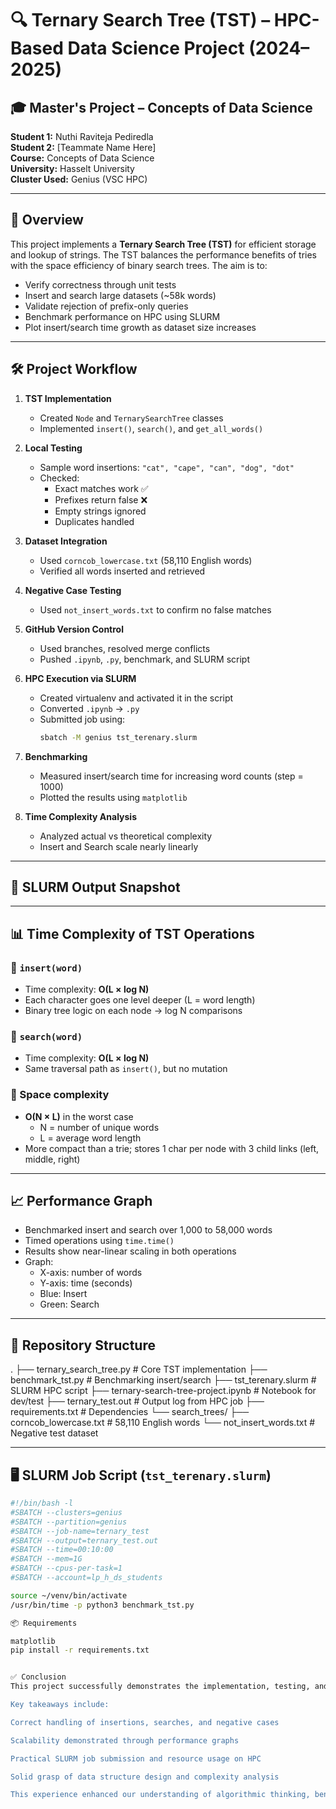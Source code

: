 # 🔍 Ternary Search Tree (TST) – HPC-Based Data Science Project (2024–2025)

## 🎓 Master's Project – Concepts of Data Science  
**Student 1:** Nuthi Raviteja Pediredla  
**Student 2:** [Teammate Name Here]  
**Course:** Concepts of Data Science  
**University:** Hasselt University  
**Cluster Used:** Genius (VSC HPC)

---

## 📘 Overview

This project implements a **Ternary Search Tree (TST)** for efficient storage and lookup of strings. The TST balances the performance benefits of tries with the space efficiency of binary search trees. The aim is to:

- Verify correctness through unit tests
- Insert and search large datasets (~58k words)
- Validate rejection of prefix-only queries
- Benchmark performance on HPC using SLURM
- Plot insert/search time growth as dataset size increases

---

## 🛠️ Project Workflow

1. **TST Implementation**
   - Created `Node` and `TernarySearchTree` classes
   - Implemented `insert()`, `search()`, and `get_all_words()`

2. **Local Testing**
   - Sample word insertions: `"cat", "cape", "can", "dog", "dot"`
   - Checked:
     - Exact matches work ✅
     - Prefixes return false ❌
     - Empty strings ignored
     - Duplicates handled

3. **Dataset Integration**
   - Used `corncob_lowercase.txt` (58,110 English words)
   - Verified all words inserted and retrieved

4. **Negative Case Testing**
   - Used `not_insert_words.txt` to confirm no false matches

5. **GitHub Version Control**
   - Used branches, resolved merge conflicts
   - Pushed `.ipynb`, `.py`, benchmark, and SLURM script

6. **HPC Execution via SLURM**
   - Created virtualenv and activated it in the script
   - Converted `.ipynb` → `.py`
   - Submitted job using:
     ```bash
     sbatch -M genius tst_terenary.slurm
     ```

7. **Benchmarking**
   - Measured insert/search time for increasing word counts (step = 1000)
   - Plotted the results using `matplotlib`

8. **Time Complexity Analysis**
   - Analyzed actual vs theoretical complexity
   - Insert and Search scale nearly linearly

---

## 🧪 SLURM Output Snapshot


---

## 📊 Time Complexity of TST Operations

### 🔹 `insert(word)`
- Time complexity: **O(L × log N)**
- Each character goes one level deeper (L = word length)
- Binary tree logic on each node → log N comparisons

### 🔹 `search(word)`
- Time complexity: **O(L × log N)**
- Same traversal path as `insert()`, but no mutation

### 🔹 Space complexity
- **O(N × L)** in the worst case
  - N = number of unique words
  - L = average word length
- More compact than a trie; stores 1 char per node with 3 child links (left, middle, right)

---

## 📈 Performance Graph

- Benchmarked insert and search over 1,000 to 58,000 words
- Timed operations using `time.time()`
- Results show near-linear scaling in both operations
- Graph:
  - X-axis: number of words
  - Y-axis: time (seconds)
  - Blue: Insert
  - Green: Search

---

## 📁 Repository Structure
.
├── ternary_search_tree.py # Core TST implementation
├── benchmark_tst.py # Benchmarking insert/search
├── tst_terenary.slurm # SLURM HPC script
├── ternary-search-tree-project.ipynb # Notebook for dev/test
├── ternary_test.out # Output log from HPC job
├── requirements.txt # Dependencies
└── search_trees/
├── corncob_lowercase.txt # 58,110 English words
└── not_insert_words.txt # Negative test dataset

---

## 🖥️ SLURM Job Script (`tst_terenary.slurm`)

```bash
#!/bin/bash -l
#SBATCH --clusters=genius
#SBATCH --partition=genius
#SBATCH --job-name=ternary_test
#SBATCH --output=ternary_test.out
#SBATCH --time=00:10:00
#SBATCH --mem=1G
#SBATCH --cpus-per-task=1
#SBATCH --account=lp_h_ds_students

source ~/venv/bin/activate
/usr/bin/time -p python3 benchmark_tst.py

📦 Requirements

matplotlib
pip install -r requirements.txt


✅ Conclusion
This project successfully demonstrates the implementation, testing, and benchmarking of a Ternary Search Tree (TST) on both small and large datasets, using Python and VSC's Genius HPC cluster.

Key takeaways include:

Correct handling of insertions, searches, and negative cases

Scalability demonstrated through performance graphs

Practical SLURM job submission and resource usage on HPC

Solid grasp of data structure design and complexity analysis

This experience enhanced our understanding of algorithmic thinking, benchmarking, and real-world use of HPC in data science.